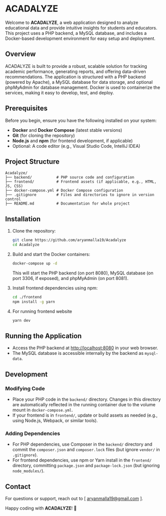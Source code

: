 # ACADALYZE

Welcome to **ACADALYZE**, a web application designed to analyze educational data and provide intuitive insights for students and educators. This project uses a PHP backend, a MySQL database, and includes a Docker-based development environment for easy setup and deployment.

## Overview

ACADALYZE is built to provide a robust, scalable solution for tracking academic performance, generating reports, and offering data-driven recommendations. The application is structured with a PHP backend (powered by Apache), a MySQL database for data storage, and optional phpMyAdmin for database management. Docker is used to containerize the services, making it easy to develop, test, and deploy.

## Prerequisites

Before you begin, ensure you have the following installed on your system:

- **Docker** and **Docker Compose** (latest stable versions)
- **Git** (for cloning the repository)
- **Node.js** and **npm** (for frontend development, if applicable)
- Optional: A code editor (e.g., Visual Studio Code, IntelliJ IDEA)

## Project Structure

```
Acadalyze/
├── backend/           # PHP source code and configuration
├── frontend/          # Frontend assets (if applicable, e.g., HTML, JS, CSS)
├── docker-compose.yml # Docker Compose configuration
├── .gitignore         # Files and directories to ignore in version control
├── README.md          # Documentation for whole project
```

## Installation

1. Clone the repository:

   ```bash
   git clone https://github.com/aryanmalla19/Acadalyze
   cd Acadalyze
   ```
2. Build and start the Docker containers:
   ```bash
   docker-compose up -d
   ```
   This will start the PHP backend (on port 8080), MySQL database (on port 3306, if exposed), and phpMyAdmin (on port 8081).


3. Install frontend dependencies using npm:

   ```bash
   cd ./frontend
   npm install -g yarn
   ```

4. For running frontend website
   ```bash
   yarn dev
   ```

## Running the Application

- Access the PHP backend at [http://localhost:8080](http://localhost:8080) in your web browser.
- The MySQL database is accessible internally by the backend as `mysql-data`.

## Development

### Modifying Code

- Place your PHP code in the `backend/` directory. Changes in this directory are automatically reflected in the running container due to the volume mount in `docker-compose.yml`.
- If your frontend is in `frontend/`, update or build assets as needed (e.g., using Node.js, Webpack, or similar tools).

### Adding Dependencies

- For PHP dependencies, use Composer in the `backend/` directory and commit the `composer.json` and `composer.lock` files (but ignore `vendor/` in `.gitignore`).
- For frontend dependencies, use npm or Yarn install in the `frontend/` directory, committing `package.json` and `package-lock.json` (but ignoring `node_modules/`).

## Contact

For questions or support, reach out to [ aryanmalla19@gmail.com ].

Happy coding with **ACADALYZE**! 🚀
